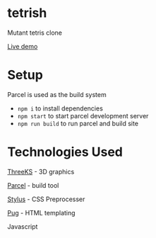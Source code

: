 # tetrish
Mutant tetris clone

[Live demo](https://nickdolf.com/toys/tetrish)

# Setup

Parcel is used as the build system

- `npm i` to install dependencies
- `npm start` to start parcel development server
- `npm run build` to run parcel and build site 

# Technologies Used
[ThreeKS](https://threejs.org/) - 3D graphics

[Parcel](https://parceljs.org/) - build tool

[Stylus](https://stylus-lang.com/) - CSS Preprocesser

[Pug](https://pugjs.org/api/getting-started.html) - HTML templating

Javascript
